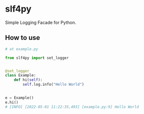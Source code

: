 # slf4py
Simple Logging Facade for Python.

## How to use
```python
# at example.py

from slf4py import set_logger


@set_logger
class Example:
    def hi(self):
        self.log.info("Hello World")

        
e = Example()
e.hi()
# [INFO] [2022-05-01 11:22:35,493] [example.py:9] Hello World
```